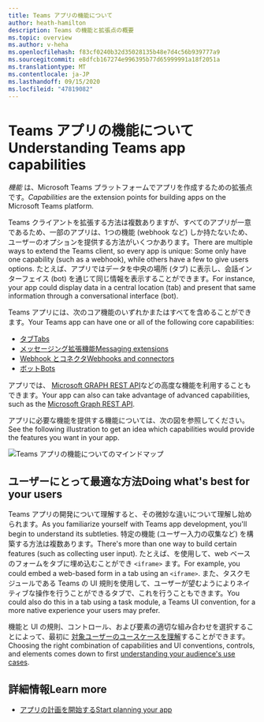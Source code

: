 ```yaml
---
title: Teams アプリの機能について
author: heath-hamilton
description: Teams の機能と拡張点の概要
ms.topic: overview
ms.author: v-heha
ms.openlocfilehash: f83cf0240b32d35028135b48e7d4c56b939777a9
ms.sourcegitcommit: e8dfcb167274e996395b77d65999991a18f2051a
ms.translationtype: MT
ms.contentlocale: ja-JP
ms.lasthandoff: 09/15/2020
ms.locfileid: "47819082"
---
```

# <a name="understanding-teams-app-capabilities"></a><span data-ttu-id="bf065-103">Teams アプリの機能について</span><span class="sxs-lookup"><span data-stu-id="bf065-103">Understanding Teams app capabilities</span></span>

<span data-ttu-id="bf065-104">*機能* は、Microsoft Teams プラットフォームでアプリを作成するための拡張点です。</span><span class="sxs-lookup"><span data-stu-id="bf065-104">*Capabilities* are the extension points for building apps on the Microsoft Teams platform.</span></span>

<span data-ttu-id="bf065-105">Teams クライアントを拡張する方法は複数ありますが、すべてのアプリが一意であるため、一部のアプリは、1つの機能 (webhook など) しか持たないため、ユーザーのオプションを提供する方法がいくつかあります。</span><span class="sxs-lookup"><span data-stu-id="bf065-105">There are multiple ways to extend the Teams client, so every app is unique: Some only have one capability (such as a webhook), while others have a few to give users options.</span></span> <span data-ttu-id="bf065-106">たとえば、アプリではデータを中央の場所 (タブ) に表示し、会話インターフェイス (bot) を通じて同じ情報を表示することができます。</span><span class="sxs-lookup"><span data-stu-id="bf065-106">For instance, your app could display data in a central location (tab) and present that same information through a conversational interface (bot).</span></span>

<span data-ttu-id="bf065-107">Teams アプリには、次のコア機能のいずれかまたはすべてを含めることができます。</span><span class="sxs-lookup"><span data-stu-id="bf065-107">Your Teams app can have one or all of the following core capabilities:</span></span>

* [<span data-ttu-id="bf065-108">タブ</span><span class="sxs-lookup"><span data-stu-id="bf065-108">Tabs</span></span>](../tabs/what-are-tabs.md)
* [<span data-ttu-id="bf065-109">メッセージング拡張機能</span><span class="sxs-lookup"><span data-stu-id="bf065-109">Messaging extensions</span></span>](../messaging-extensions/what-are-messaging-extensions.md)
* [<span data-ttu-id="bf065-110">Webhook とコネクタ</span><span class="sxs-lookup"><span data-stu-id="bf065-110">Webhooks and connectors</span></span>](../webhooks-and-connectors/what-are-webhooks-and-connectors.md)
* [<span data-ttu-id="bf065-111">ボット</span><span class="sxs-lookup"><span data-stu-id="bf065-111">Bots</span></span>](../bots/what-are-bots.md)

<span data-ttu-id="bf065-112">アプリでは、 [Microsoft GRAPH REST API](../graph-api/rsc/resource-specific-consent.md)などの高度な機能を利用することもできます。</span><span class="sxs-lookup"><span data-stu-id="bf065-112">Your app can also can take advantage of advanced capabilities, such as the [Microsoft Graph REST API](../graph-api/rsc/resource-specific-consent.md).</span></span>

<span data-ttu-id="bf065-113">アプリに必要な機能を提供する機能については、次の図を参照してください。</span><span class="sxs-lookup"><span data-stu-id="bf065-113">See the following illustration to get an idea which capabilities would provide the features you want in your app.</span></span>

![Teams アプリの機能についてのマインドマップ](doc-links/images/capabilities-overview.png)

## <a name="doing-whats-best-for-your-users"></a><span data-ttu-id="bf065-115">ユーザーにとって最適な方法</span><span class="sxs-lookup"><span data-stu-id="bf065-115">Doing what's best for your users</span></span>

<span data-ttu-id="bf065-116">Teams アプリの開発について理解すると、その微妙な違いについて理解し始められます。</span><span class="sxs-lookup"><span data-stu-id="bf065-116">As you familiarize yourself with Teams app development, you'll begin to understand its subtleties.</span></span> <span data-ttu-id="bf065-117">特定の機能 (ユーザー入力の収集など) を構築する方法は複数あります。</span><span class="sxs-lookup"><span data-stu-id="bf065-117">There's more than one way to build certain features (such as collecting user input).</span></span> <span data-ttu-id="bf065-118">たとえば、を使用して、web ベースのフォームをタブに埋め込むことができ `<iframe>` ます。</span><span class="sxs-lookup"><span data-stu-id="bf065-118">For example, you could embed a web-based form in a tab using an `<iframe>`.</span></span> <span data-ttu-id="bf065-119">また、タスクモジュールである Teams の UI 規則を使用して、ユーザーが望むようによりネイティブな操作を行うことができるタブで、これを行うこともできます。</span><span class="sxs-lookup"><span data-stu-id="bf065-119">You could also do this in a tab using a task module, a Teams UI convention, for a more native experience your users may prefer.</span></span>

<span data-ttu-id="bf065-120">機能と UI の規則、コントロール、および要素の適切な組み合わせを選択することによって、最初に [対象ユーザーのユースケースを理解](../concepts/design/understand-use-cases.md)することができます。</span><span class="sxs-lookup"><span data-stu-id="bf065-120">Choosing the right combination of capabilities and UI conventions, controls, and elements comes down to first [understanding your audience's use cases](../concepts/design/understand-use-cases.md).</span></span>

## <a name="learn-more"></a><span data-ttu-id="bf065-121">詳細情報</span><span class="sxs-lookup"><span data-stu-id="bf065-121">Learn more</span></span>

* [<span data-ttu-id="bf065-122">アプリの計画を開始する</span><span class="sxs-lookup"><span data-stu-id="bf065-122">Start planning your app</span></span>](../concepts/extensibility-points.md)
